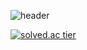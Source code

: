 ![header](https://capsule-render.vercel.app/api?type=waving&color=00ACEE&height=300&section=header&text=HyeonWooPark&fontSize=70&fontColor=FFFFFF&animation=fadeIn&fontAlignY=38&descAlignY=55&descAlign=80)

[![solved.ac tier](http://mazassumnida.wtf/api/v2/generate_badge?boj=smacow)](https://solved.ac/smacow)


<!-- ![Top Langs](https://github-readme-stats.vercel.app/api/top-langs/?username=smartcow99&layout=Demo&theme=cobalt) -->



